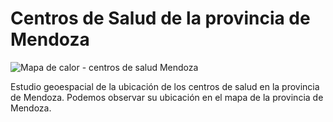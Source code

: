 # Centros de Salud de la provincia de Mendoza 


![Mapa de calor - centros de salud Mendoza](https://i.imgur.com/vcITPJa.png)

Estudio geoespacial de la ubicación de los centros de salud en la provincia de Mendoza. 
Podemos observar su ubicación en el mapa de la provincia de Mendoza. 
